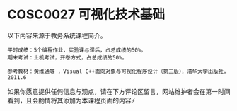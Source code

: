 
# COSC0027 可视化技术基础

以下内容来源于教务系统课程简介。

```
平时成绩：5个编程作业，实验课与课后，占总成绩的50%。 
期末考试：上机考试，开卷方式，占总成绩的50%。

参考教材：黄维通等 ，Visual C++面向对象与可视化程序设计（第三版），清华大学出版社，2011.6
```

如果你愿意提供任何信息与观点，请在下方评论区留言，网站维护者会在第一时间看到，且会酌情将其添加为本课程页面的内容⚡️

